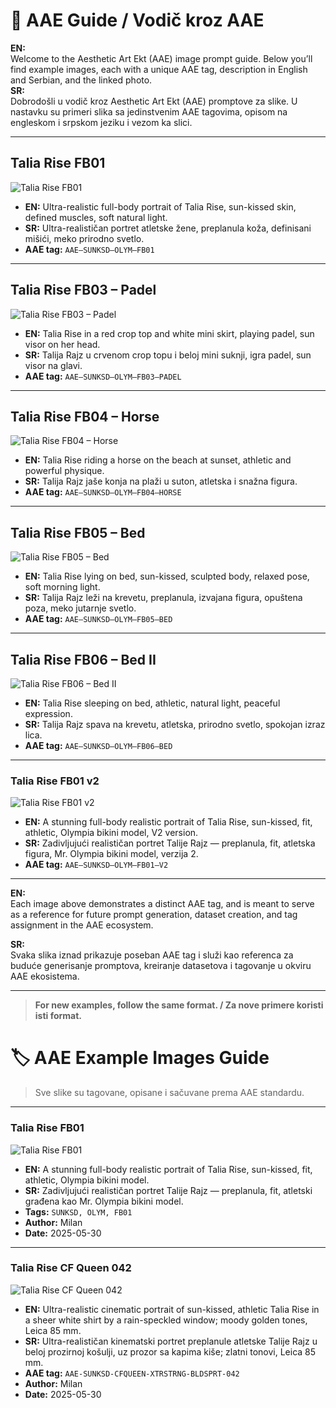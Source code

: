 # 📕 AAE Guide / Vodič kroz AAE

**EN:**  
Welcome to the Aesthetic Art Ekt (AAE) image prompt guide. Below you’ll find example images, each with a unique AAE tag, description in English and Serbian, and the linked photo.  
**SR:**  
Dobrodošli u vodič kroz Aesthetic Art Ekt (AAE) promptove za slike. U nastavku su primeri slika sa jedinstvenim AAE tagovima, opisom na engleskom i srpskom jeziku i vezom ka slici.

---

## Talia Rise FB01

![Talia Rise FB01](examples/talia-rise-sunksd-olym-fb01.jpg)

- **EN:** Ultra-realistic full-body portrait of Talia Rise, sun-kissed skin, defined muscles, soft natural light.
- **SR:** Ultra-realističan portret atletske žene, preplanula koža, definisani mišići, meko prirodno svetlo.
- **AAE tag:** `AAE–SUNKSD–OLYM–FB01`

---

## Talia Rise FB03 – Padel

![Talia Rise FB03 – Padel](examples/talia-rise-sunksd-olym-fb03-padel.png)

- **EN:** Talia Rise in a red crop top and white mini skirt, playing padel, sun visor on her head.
- **SR:** Talija Rajz u crvenom crop topu i beloj mini suknji, igra padel, sun visor na glavi.
- **AAE tag:** `AAE–SUNKSD–OLYM–FB03–PADEL`

---

## Talia Rise FB04 – Horse

![Talia Rise FB04 – Horse](examples/talia-rise-sunksd-olym-fb04-horse.png)

- **EN:** Talia Rise riding a horse on the beach at sunset, athletic and powerful physique.
- **SR:** Talija Rajz jaše konja na plaži u suton, atletska i snažna figura.
- **AAE tag:** `AAE–SUNKSD–OLYM–FB04–HORSE`

---

## Talia Rise FB05 – Bed

![Talia Rise FB05 – Bed](examples/talia-rise-sunksd-olym-fb05-bed.png)

- **EN:** Talia Rise lying on bed, sun-kissed, sculpted body, relaxed pose, soft morning light.
- **SR:** Talija Rajz leži na krevetu, preplanula, izvajana figura, opuštena poza, meko jutarnje svetlo.
- **AAE tag:** `AAE–SUNKSD–OLYM–FB05–BED`

---

## Talia Rise FB06 – Bed II

![Talia Rise FB06 – Bed II](examples/talia-rise-sunksd-olym-fb06-bed.png)

- **EN:** Talia Rise sleeping on bed, athletic, natural light, peaceful expression.
- **SR:** Talija Rajz spava na krevetu, atletska, prirodno svetlo, spokojan izraz lica.
- **AAE tag:** `AAE–SUNKSD–OLYM–FB06–BED`

---
### Talia Rise FB01 v2

![Talia Rise FB01 v2](examples/talia-rise-sunksd-olym-fb01-v2.jpg)

- **EN:** A stunning full-body realistic portrait of Talia Rise, sun-kissed, fit, athletic, Olympia bikini model, V2 version.
- **SR:** Zadivljujući realističan portret Talije Rajz — preplanula, fit, atletska figura, Mr. Olympia bikini model, verzija 2.
- **AAE tag:** `AAE–SUNKSD–OLYM–FB01–V2`
---
**EN:**  
Each image above demonstrates a distinct AAE tag, and is meant to serve as a reference for future prompt generation, dataset creation, and tag assignment in the AAE ecosystem.

**SR:**  
Svaka slika iznad prikazuje poseban AAE tag i služi kao referenca za buduće generisanje promptova, kreiranje datasetova i tagovanje u okviru AAE ekosistema.

---

> **For new examples, follow the same format. / Za nove primere koristi isti format.**
# 🏷️ AAE Example Images Guide

> Sve slike su tagovane, opisane i sačuvane prema AAE standardu.

---
### Talia Rise FB01

![Talia Rise FB01](examples/images/talia-rise-sunksd-olym-fb01.jpg)


- **EN:** A stunning full-body realistic portrait of Talia Rise, sun-kissed, fit, athletic, Olympia bikini model.
- **SR:** Zadivljujući realističan portret Talije Rajz — preplanula, fit, atletski građena kao Mr. Olympia bikini model.
- **Tags:** `SUNKSD, OLYM, FB01`
- **Author:** Milan
- **Date:** 2025-05-30

---

### Talia Rise CF Queen 042

![Talia Rise CF Queen 042](examples/images/talia-rise-cfqueen-xtrstrng-bldsprt-042.jpg)

- **EN:** Ultra-realistic cinematic portrait of sun-kissed, athletic Talia Rise in a sheer white shirt by a rain-speckled window; moody golden tones, Leica 85 mm.  
- **SR:** Ultra-realističan kinematski portret preplanule atletske Talije Rajz u beloj prozirnoj košulji, uz prozor sa kapima kiše; zlatni tonovi, Leica 85 mm.  
- **AAE tag:** `AAE-SUNKSD-CFQUEEN-XTRSTRNG-BLDSPRT-042`
- **Author:** Milan
- **Date:** 2025-05-30


